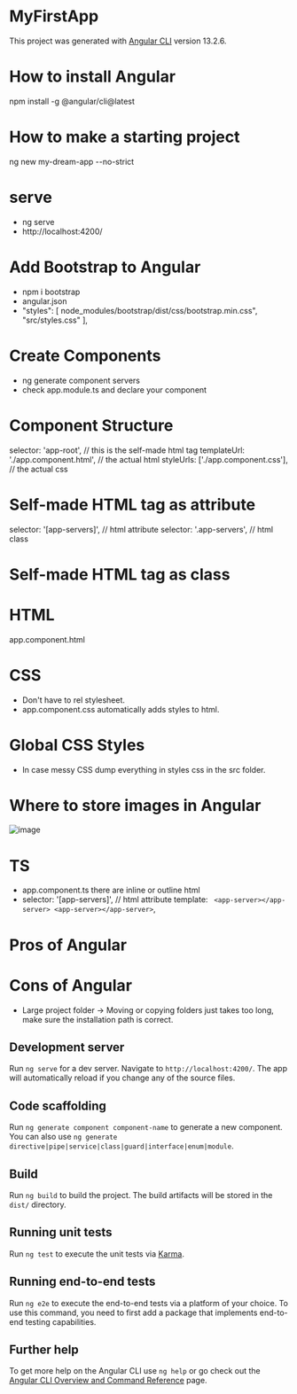 # MyFirstApp

This project was generated with [Angular CLI](https://github.com/angular/angular-cli) version 13.2.6.

# How to install Angular

npm install -g @angular/cli@latest

# How to make a starting project

ng new my-dream-app --no-strict

# serve

- ng serve
- http://localhost:4200/

# Add Bootstrap to Angular

- npm i bootstrap
- angular.json
- "styles": [
  node_modules/bootstrap/dist/css/bootstrap.min.css",
  "src/styles.css"
  ],

# Create Components

- ng generate component servers
- check app.module.ts and declare your component

# Component Structure

selector: 'app-root', // this is the self-made html tag
templateUrl: './app.component.html', // the actual html
styleUrls: ['./app.component.css'], // the actual css

# Self-made HTML tag as attribute

selector: '[app-servers]', // html attribute
selector: '.app-servers', // html class

# Self-made HTML tag as class

# HTML

app.component.html

# CSS

- Don't have to rel stylesheet.
- app.component.css automatically adds styles to html.

# Global CSS Styles
- In case messy CSS dump everything in styles css in the src folder.

# Where to store images in Angular
![image](https://user-images.githubusercontent.com/34915099/157987109-10236904-4f75-437b-a5bb-d302db60f9b8.png)


# TS

- app.component.ts there are inline or outline html
- selector: '[app-servers]', // html attribute
  template: ` <app-server></app-server> <app-server></app-server>`,

# Pros of Angular

# Cons of Angular

- Large project folder -> Moving or copying folders just takes too long, make sure the installation path is correct.

## Development server

Run `ng serve` for a dev server. Navigate to `http://localhost:4200/`. The app will automatically reload if you change any of the source files.

## Code scaffolding

Run `ng generate component component-name` to generate a new component. You can also use `ng generate directive|pipe|service|class|guard|interface|enum|module`.

## Build

Run `ng build` to build the project. The build artifacts will be stored in the `dist/` directory.

## Running unit tests

Run `ng test` to execute the unit tests via [Karma](https://karma-runner.github.io).

## Running end-to-end tests

Run `ng e2e` to execute the end-to-end tests via a platform of your choice. To use this command, you need to first add a package that implements end-to-end testing capabilities.

## Further help

To get more help on the Angular CLI use `ng help` or go check out the [Angular CLI Overview and Command Reference](https://angular.io/cli) page.

